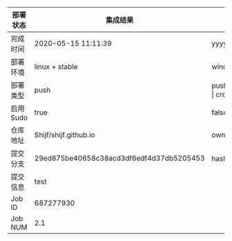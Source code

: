 部署状态 | 集成结果 | 参考值
---|---|---
完成时间 | 2020-05-15 11:11:39 | yyyy-mm-dd hh:mm:ss
部署环境 | linux + stable | window \| linux + stable
部署类型 | push | push \| pull_request \| api \| cron
启用Sudo | true | false \| true
仓库地址 | Shijf/shijf.github.io | owner_name/repo_name
提交分支 | 29ed875be40658c38acd3df6edf4d37db5205453 | hash 16位
提交信息 | test |
Job ID   | 687277930 |
Job NUM  | 2.1 |
